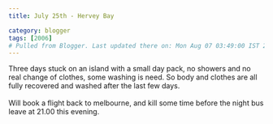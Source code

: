 ```yaml
---
title: July 25th - Hervey Bay

category: blogger
tags: [2006]
# Pulled from Blogger. Last updated there on: Mon Aug 07 03:49:00 IST 2006
---
```

Three days stuck on an island with a small day pack, no showers and no real change of clothes, some washing is need. So body and clothes are all fully recovered and washed after the last few days.<br /><br />Will book a flight back to melbourne, and kill some time before the night bus leave at 21.00 this evening.
